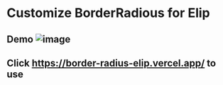 # Customize BorderRadious for Elip
## Demo ![image](https://github.com/user-attachments/assets/1138297b-a55c-4840-9304-b20920ce2737)

## Click https://border-radius-elip.vercel.app/ to use
